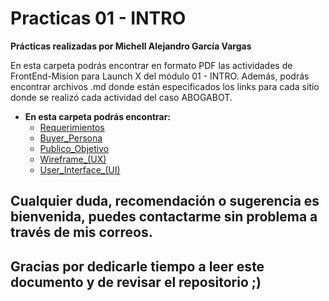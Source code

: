 # Practicas 01 - INTRO

**Prácticas realizadas por Michell Alejandro García Vargas**

En esta carpeta podrás encontrar en formato PDF las actividades de FrontEnd-Mision para Launch X del módulo 01 - INTRO.
Además, podrás encontrar archivos .md donde están especificados los links para cada sitio donde se realizó cada actividad del caso ABOGABOT.

- **En esta carpeta podrás encontrar:**
	- [Requerimientos](./1-Requerimientos.pdf)
	- [Buyer_Persona](./2-Buyer_Persona.pdf)
	- [Publico_Objetivo](./3-Publico_Objetivo.pdf)
	- [Wireframe_(UX)](./4-Wireframe_(UX).pdf)
	- [User_Interface_(UI)](./5-User_Interface_(UI).pdf)

## Cualquier duda, recomendación o sugerencia es bienvenida, puedes contactarme sin problema a través de mis correos.

## Gracias por dedicarle tiempo a leer este documento y de revisar el repositorio ;)

